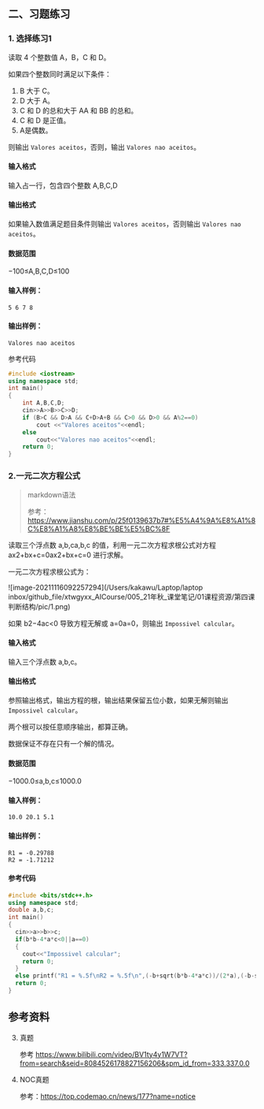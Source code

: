 ## 二、习题练习

### 1. 选择练习1

读取 4 个整数值 A，B，C 和 D。

如果四个整数同时满足以下条件：

1. B 大于 C。
2. D 大于 A。
3. C 和 D 的总和大于 AA 和 BB 的总和。
4. C 和 D 是正值。
5. A是偶数。

则输出 `Valores aceitos`，否则，输出 `Valores nao aceitos`。

#### 输入格式

输入占一行，包含四个整数 A,B,C,D

#### 输出格式

如果输入数值满足题目条件则输出 `Valores aceitos`，否则输出 `Valores nao aceitos`。

#### 数据范围

−100≤A,B,C,D≤100

#### 输入样例：

```
5 6 7 8
```

#### 输出样例：

```
Valores nao aceitos
```

参考代码

```c++
#include <iostream>
using namespace std;
int main()
{
    int A,B,C,D;
    cin>>A>>B>>C>>D;
    if (B>C && D>A && C+D>A+B && C>0 && D>0 && A%2==0)
        cout <<"Valores aceitos"<<endl;
    else
        cout<<"Valores nao aceitos"<<endl;
    return 0;
}
```

### 2.一元二次方程公式

> markdown语法
>
> 参考：https://www.jianshu.com/p/25f0139637b7#%E5%A4%9A%E8%A1%8C%E8%A1%A8%E8%BE%BE%E5%BC%8F

读取三个浮点数 a,b,ca,b,c 的值，利用一元二次方程求根公式对方程 ax2+bx+c=0ax2+bx+c=0 进行求解。

一元二次方程求根公式为：

![image-20211116092257294](/Users/kakawu/Laptop/laptop inbox/github_file/xtwgyxx_AICourse/005_21年秋_课堂笔记/01课程资源/第四课 判断结构/pic/1.png)

如果 b2−4ac<0 导致方程无解或 a=0a=0，则输出 `Impossivel calcular`。



#### 输入格式

输入三个浮点数 a,b,c。

#### 输出格式

参照输出格式，输出方程的根，输出结果保留五位小数，如果无解则输出 `Impossivel calcular`。

两个根可以按任意顺序输出，都算正确。

数据保证不存在只有一个解的情况。

#### 数据范围

−1000.0≤a,b,c≤1000.0

#### 输入样例：

```
10.0 20.1 5.1
```

#### 输出样例：

```
R1 = -0.29788
R2 = -1.71212
```

#### 参考代码

```c++
#include <bits/stdc++.h>
using namespace std;
double a,b,c;
int main()
{
  cin>>a>>b>>c;
  if(b*b-4*a*c<0||a==0)
  {
    cout<<"Impossivel calcular";
    return 0;
  }
  else printf("R1 = %.5f\nR2 = %.5f\n",(-b+sqrt(b*b-4*a*c))/(2*a),(-b-sqrt(b*b-4*a*c))/(2*a));
  return 0;
}
```







## 参考资料

3. 真题

   参考 https://www.bilibili.com/video/BV1ty4y1W7VT?from=search&seid=8084526178827156206&spm_id_from=333.337.0.0

4. NOC真题

   参考：https://top.codemao.cn/news/177?name=notice

   

